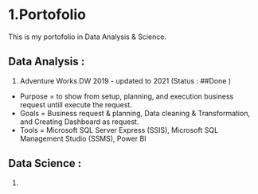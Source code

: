 # 1.Portofolio

This is my portofolio in Data Analysis & Science.

## Data Analysis :
1. Adventure Works DW 2019 - updated to 2021 (Status : ##Done )
  - Purpose = to show from setup, planning, and execution business request untill execute the request.
  - Goals = Business request & planning, Data cleaning & Transformation, and Creating Dashboard as request.
  - Tools = Microsoft SQL Server Express (SSIS), Microsoft SQL Management Studio (SSMS), Power BI
  
## Data Science :
1.

